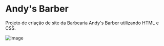 # Andy's Barber
Projeto de criação de site da Barbearia Andy's Barber utilizando HTML e CSS.

![image](https://user-images.githubusercontent.com/66333662/178838635-c0301fc2-97c9-4a83-9b31-08219bbe9149.png)
